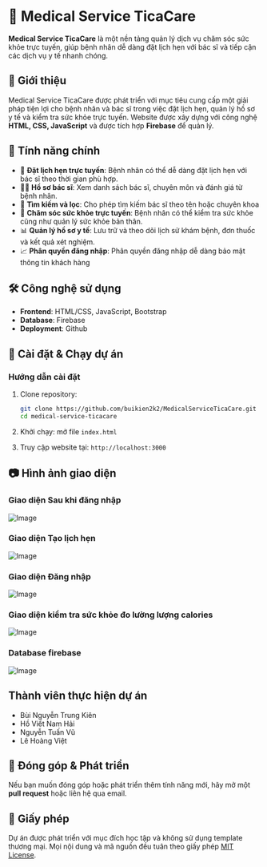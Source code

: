 # 📌 Medical Service TicaCare

**Medical Service TicaCare** là một nền tảng quản lý dịch vụ chăm sóc sức khỏe trực tuyến, giúp bệnh nhân dễ dàng đặt lịch hẹn với bác sĩ và tiếp cận các dịch vụ y tế nhanh chóng.

## 🚀 Giới thiệu
Medical Service TicaCare được phát triển với mục tiêu cung cấp một giải pháp tiện lợi cho bệnh nhân và bác sĩ trong việc đặt lịch hẹn, quản lý hồ sơ y tế và kiểm tra sức khỏe trực tuyến. Website được xây dựng với công nghệ **HTML, CSS, JavaScript** và được tích hợp **Firebase** để quản lý.

## 🎯 Tính năng chính
- 📅 **Đặt lịch hẹn trực tuyến**: Bệnh nhân có thể dễ dàng đặt lịch hẹn với bác sĩ theo thời gian phù hợp.
- 👨‍⚕️ **Hồ sơ bác sĩ**: Xem danh sách bác sĩ, chuyên môn và đánh giá từ bệnh nhân.
- 🔎 **Tìm kiếm và lọc**: Cho phép tìm kiếm bác sĩ theo tên hoặc chuyên khoa
- 💬 **Chăm sóc sức khỏe trực tuyến**: Bệnh nhân có thể kiểm tra sức khỏe cũng như quản lý sức khỏe bản thân.
- 📊 **Quản lý hồ sơ y tế**: Lưu trữ và theo dõi lịch sử khám bệnh, đơn thuốc và kết quả xét nghiệm.
- 📈 **Phân quyền đăng nhập**: Phân quyền đăng nhập dễ dàng bảo mật thông tin khách hàng

## 🛠 Công nghệ sử dụng
- **Frontend**: HTML/CSS, JavaScript, Bootstrap
- **Database**: Firebase
- **Deployment**: Github

## 📌 Cài đặt & Chạy dự án

### Hướng dẫn cài đặt
1. Clone repository:
   ```sh
   git clone https://github.com/buikien2k2/MedicalServiceTicaCare.git
   cd medical-service-ticacare
   ```
2. Khởi chạy: mở file `index.html` 

3. Truy cập website tại: `http://localhost:3000`

## 📷 Hình ảnh giao diện
### Giao diện Sau khi đăng nhập
![Image](https://github.com/user-attachments/assets/6a2e5fc2-c0f6-46ce-90ad-d45473593acf)

### Giao diện Tạo lịch hẹn
![Image](https://github.com/user-attachments/assets/01b6772d-1211-40af-b4ad-29c4d714086f)

### Giao diện Đăng nhập 
![Image](https://github.com/user-attachments/assets/14ec0017-86ce-4c41-a0ea-120d645112fb)

### Giao diện kiểm tra sức khỏe đo lường lượng calories
![Image](https://github.com/user-attachments/assets/052f940e-9066-4f9d-9586-6e659323d8c4)

### Database firebase
![Image](https://github.com/user-attachments/assets/9fb2d50d-2cb1-4d2c-bd96-a0a055debdd7)

## Thành viên thực hiện dự án
- Bùi Nguyễn Trung Kiên
- Hồ Viết Nam Hải
- Nguyễn Tuấn Vũ
- Lê Hoàng Việt

## 📝 Đóng góp & Phát triển
Nếu bạn muốn đóng góp hoặc phát triển thêm tính năng mới, hãy mở một **pull request** hoặc liên hệ qua email.

## 📄 Giấy phép
Dự án được phát triển với mục đích học tập và không sử dụng template thương mại. Mọi nội dung và mã nguồn đều tuân theo giấy phép [MIT License](LICENSE).
